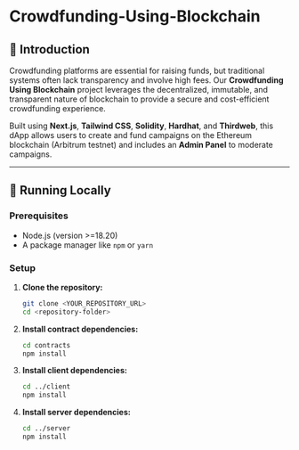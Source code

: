 # Crowdfunding-Using-Blockchain

## 📖 Introduction

Crowdfunding platforms are essential for raising funds, but traditional systems often lack transparency and involve high fees. Our **Crowdfunding Using Blockchain** project leverages the decentralized, immutable, and transparent nature of blockchain to provide a secure and cost-efficient crowdfunding experience.

Built using **Next.js**, **Tailwind CSS**, **Solidity**, **Hardhat**, and **Thirdweb**, this dApp allows users to create and fund campaigns on the Ethereum blockchain (Arbitrum testnet) and includes an **Admin Panel** to moderate campaigns.

---

## 🚀 Running Locally

### Prerequisites
- Node.js (version >=18.20)
- A package manager like `npm` or `yarn`

### Setup

1.  **Clone the repository:**
    ```bash
    git clone <YOUR_REPOSITORY_URL>
    cd <repository-folder>
    ```

2.  **Install contract dependencies:**
    ```bash
    cd contracts
    npm install
    ```

3.  **Install client dependencies:**
    ```bash
    cd ../client
    npm install
    ```
4. **Install server dependencies:**
   ```bash
   cd ../server
   npm install
